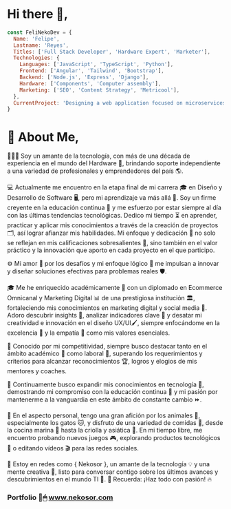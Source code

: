 # Hi there 👋, 
```javascript
const FeliNekoDev = {
  Name: 'Felipe',
  Lastname: 'Reyes',
  Titles: ['Full Stack Developer', 'Hardware Expert', 'Marketer'],
  Technologies: {
    Languages: ['JavaScript', 'TypeScript', 'Python'],
    Frontend: ['Angular', 'Tailwind', 'Bootstrap'],
    Backend: ['Node.js', 'Express', 'Django'],
    Hardware: ['Components', 'Computer assembly'],
    Marketing: ['SEO', 'Content Strategy', 'Metricool'],
  },
  CurrentProject: 'Designing a web application focused on microservices'
}
```

# 🚀 About Me,

🚀👨‍💻 Soy un amante de la tecnología, con más de una década de experiencia en el mundo del Hardware 🔧, brindando soporte independiente a una variedad de profesionales y emprendedores del país 🌎.

💻 Actualmente me encuentro en la etapa final de mi carrera 🎓 en Diseño y Desarrollo de Software 🖥️, pero mi aprendizaje va más allá 🌌. Soy un firme creyente en la educación continua 📖 y me esfuerzo por estar siempre al día con las últimas tendencias tecnológicas. Dedico mi tiempo ⏳ en aprender, practicar y aplicar mis conocimientos a través de la creación de proyectos 🗂, así lograr afianzar mis habilidades. Mi enfoque y dedicación 🎯 no solo se reflejan en mis calificaciones sobresalientes 💯, sino también en el valor práctico y la innovación que aporto en cada proyecto en el que participo.

⚙️ Mi amor 💖 por los desafíos y mi enfoque lógico 🧮 me impulsan a innovar y diseñar soluciones efectivas para problemas reales 🛡.

🎓 Me he enriquecido académicamente 🥇 con un diplomado en Ecommerce Omnicanal y Marketing Digital 📊 de una prestigiosa institución 🏛️, fortaleciendo mis conocimientos en marketing digital y social media 📲. Adoro descubrir insights 🧩, analizar indicadores clave 🔑 y desatar mi creatividad e innovación en el diseño UX/UI🖌️, siempre enfocándome en la excelencia 💎 y la empatía 💬 como mis valores esenciales.

🏅 Conocido por mi competitividad, siempre busco destacar tanto en el ámbito académico 📜 como laboral 👔, superando los requerimientos y criterios para alcanzar reconocimientos 🏆, logros y elogios de mis mentores y coaches.

📘 Continuamente busco expandir mis conocimientos en tecnología 📡, demostrando mi compromiso con la educación continua 🔄 y mi pasión por mantenerme a la vanguardia en este ámbito de constante cambio ⏩.

💬 En el aspecto personal, tengo una gran afición por los animales 🐾, especialmente los gatos 🐱, y disfruto de una variedad de comidas 🍴, desde la cocina marina 🍤 hasta la criolla y asiática 🍣. En mi tiempo libre, me encuentro probando nuevos juegos 🎮, explorando productos tecnológicos 📱 o editando vídeos 🎬 para las redes sociales.

🔗 Estoy en redes como { Nekosor }, un amante de la tecnología 💡 y una mente creativa 🎨, listo para conversar contigo sobre los últimos avances y descubrimientos en el mundo TI 📡.
🌟 Recuerda: ¡Haz todo con pasión! 🔥

### Portfolio 📂🖱 www.nekosor.com
